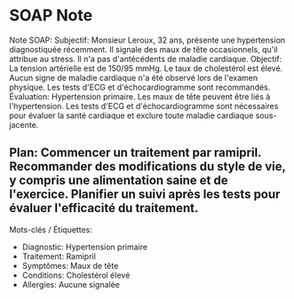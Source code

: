 # SOAP Note

Note SOAP:
Subjectif: Monsieur Leroux, 32 ans, présente une hypertension diagnostiquée récemment. Il signale des maux de tête occasionnels, qu'il attribue au stress. Il n'a pas d'antécédents de maladie cardiaque.
Objectif: La tension artérielle est de 150/95 mmHg. Le taux de cholestérol est élevé. Aucun signe de maladie cardiaque n'a été observé lors de l'examen physique. Les tests d'ECG et d'échocardiogramme sont recommandés.
Évaluation: Hypertension primaire. Les maux de tête peuvent être liés à l'hypertension. Les tests d'ECG et d'échocardiogramme sont nécessaires pour évaluer la santé cardiaque et exclure toute maladie cardiaque sous-jacente.
## Plan: Commencer un traitement par ramipril. Recommander des modifications du style de vie, y compris une alimentation saine et de l'exercice. Planifier un suivi après les tests pour évaluer l'efficacité du traitement.
Mots-clés / Étiquettes:
- Diagnostic: Hypertension primaire
- Traitement: Ramipril
- Symptômes: Maux de tête
- Conditions: Cholestérol élevé
- Allergies: Aucune signalée
